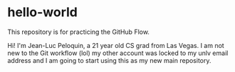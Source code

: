 # hello-world
This repository is for practicing the GitHub Flow.

Hi! I'm Jean-Luc Peloquin, a 21 year old CS grad from Las Vegas.
I am not new to the Git workflow (lol) my other account was 
locked to my unlv email address and I am going to start using this as my
new main repository.
